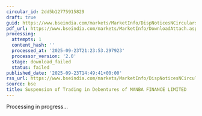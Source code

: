 ```yaml
---
circular_id: 2dd5b12775915829
draft: true
guid: https://www.bseindia.com/markets/MarketInfo/DispNoticesNCirculars.aspx?Noticeid={C45E4B7C-C4FC-4CE3-81D9-C2B6AA0A6CCB}&noticeno=20250923-74&dt=09/23/2025&icount=74&totcount=84&flag=0
pdf_url: https://www.bseindia.com/markets/MarketInfo/DownloadAttach.aspx?id=20250923-74&attachedId=
processing:
  attempts: 1
  content_hash: ''
  processed_at: '2025-09-23T21:23:53.297923'
  processor_version: '2.0'
  stage: download_failed
  status: failed
published_date: '2025-09-23T14:49:41+00:00'
rss_url: https://www.bseindia.com/markets/MarketInfo/DispNoticesNCirculars.aspx?Noticeid={C45E4B7C-C4FC-4CE3-81D9-C2B6AA0A6CCB}&noticeno=20250923-74&dt=09/23/2025&icount=74&totcount=84&flag=0
source: bse
title: Suspension of Trading in Debentures of MANBA FINANCE LIMITED
---
```


Processing in progress...